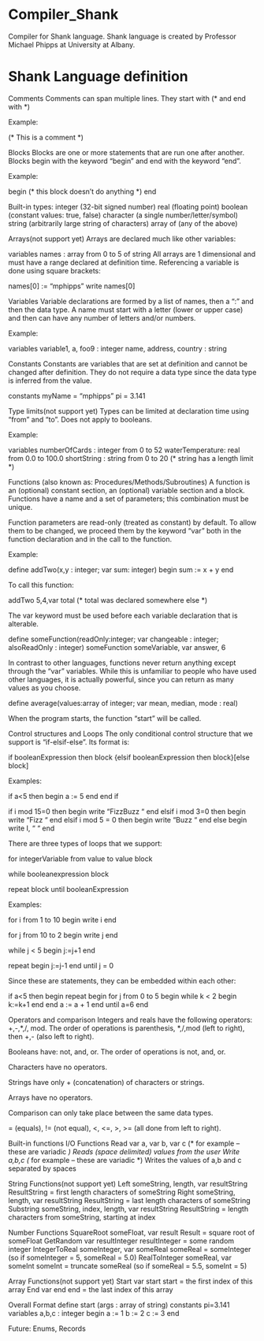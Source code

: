 # Compiler_Shank
Compiler for Shank language. Shank language is created by Professor Michael Phipps at University at Albany.

# Shank Language definition
Comments
  Comments can span multiple lines. They start with (* and end with *)

  Example:

  (* This is a comment *)


Blocks 
  Blocks are one or more statements that are run one after another. Blocks begin with the keyword “begin” and end with the keyword “end”.

  Example:

  begin
  	(* this block doesn’t do anything *)
  end


Built-in types:
  integer (32-bit signed number)
  real (floating point)
  boolean (constant values: true, false)
  character (a single number/letter/symbol)
  string (arbitrarily large string of characters)
  array of (any of the above)


Arrays(not support yet)
  Arrays are declared much like other variables:
  
  variables
  	names : array from 0 to 5 of string
  All arrays are 1 dimensional and must have a range declared at definition time. Referencing a variable is done using square brackets:
  
  names[0] := “mphipps”
  write names[0] 


Variables
  Variable declarations are formed by a list of names, then a “:” and then the data type. 
  A name must start with a letter (lower or upper case) and then can have any number of letters and/or numbers.
  
  Example: 
  
  variables
    variable1, a, foo9 : integer
    name, address, country : string


Constants
  Constants are variables that are set at definition and cannot be changed after definition. 
  They do not require a data type since the data type is inferred from the value.
  
  constants
    myName = “mphipps”
    pi = 3.141


Type limits(not support yet)
  Types can be limited at declaration time using “from” and “to”. Does not apply to booleans.

  Example:

  variables
    numberOfCards : integer from 0 to 52
    waterTemperature: real from 0.0 to 100.0
    shortString : string from 0 to 20 (* string has a length limit *)


Functions (also known as: Procedures/Methods/Subroutines)
  A function is an (optional) constant section, an (optional) variable section and a block. 
  Functions have a name and a set of parameters; this combination must be unique. 
  
  Function parameters are read-only (treated as constant) by default. 
  To allow them to be changed, we proceed them by the keyword “var” both in the function declaration and in the call to the function.
  
  Example:

  define addTwo(x,y : integer; var sum: integer)
  begin
  	sum := x + y
  end


  To call this function:

  addTwo 5,4,var total (* total was declared somewhere else *)
  
  
  The var keyword must be used before each variable declaration that is alterable.

  define someFunction(readOnly:integer; var changeable : integer; alsoReadOnly : integer)
  someFunction someVariable, var answer, 6 
  
  In contrast to other languages, functions never return anything except through the “var” variables. 
  While this is unfamiliar to people who have used other languages, it is actually powerful, since you can return as many values as you choose.

  define average(values:array of integer; var mean, median, mode : real)
  
  When the program starts, the function “start” will be called. 


Control structures and Loops
  The only conditional control structure that we support is “if-elsif-else”. Its format is:

  if booleanExpression then block {elsif booleanExpression then block}[else block]

  Examples:

  if a<5 then 
  begin
  	a := 5
  end
  end if
  
  if i mod 15=0 then
  begin
    write “FizzBuzz “
  end
  elsif i mod 3=0 then
  begin
    write “Fizz “
  end
  elsif i mod 5 = 0 then 
  begin
    write “Buzz “
  end
  else
  begin 
    write I, “ “
  end
  
  
  There are three types of loops that we support:
  
  for integerVariable from value to value 
  block 
  
  while booleanexpression 
  block
  
  repeat 
  block
  until booleanExpression
  
  
  Examples:

  for i from 1 to 10 
  begin
  	write i
  end
  
  for j from 10 to 2 
  begin
  	write j
  end
  
  while j < 5
  begin
  	j:=j+1
  end
  
  repeat
  begin	
  	j:=j-1
  end
  until j = 0
  
  Since these are statements, they can be embedded within each other:
  
  if a<5 then
  begin
  	repeat 
  	begin
  		for j from 0 to 5
  		begin
  			while k < 2
  			begin
  				k:=k+1
  			end
  		end
  		a := a + 1
  	end
  	until a=6
  end




Operators and comparison 
  Integers and reals have the following operators: +,-,*,/, mod. The order of operations is parenthesis, *,/,mod (left to right), then +,- (also left to right).
  
  Booleans have: not, and, or. The order of operations is not, and, or.
  
  Characters have no operators.
  
  Strings have only + (concatenation) of characters or strings.
  
  Arrays have no operators.
  
  Comparison can only take place between the same data types.
  
  = (equals), != (not equal), <, <=, >, >= (all done from left to right).

Built-in functions
  I/O Functions
    Read var a, var b, var c (* for example – these are variadic *)
    	Reads (space delimited) values from the user
    Write a,b,c (* for example – these are variadic *)
    	Writes the values of a,b and c separated by spaces
  
  String Functions(not support yet)
  	Left someString, length, var resultString
  		ResultString = first length characters of someString
    Right someString, length, var resultString
  	  ResultString = last length characters of someString
    Substring someString, index, length, var resultString
  	  ResultString = length characters from someString, starting at index

  Number Functions
  	SquareRoot someFloat, var result
  		Result = square root of someFloat
    GetRandom var resultInteger
  	  resultInteger = some random integer
    IntegerToReal someInteger, var someReal
  	  someReal = someInteger  (so if someInteger = 5, someReal = 5.0)
    RealToInteger someReal, var someInt
  	  someInt = truncate someReal (so if someReal = 5.5, someInt = 5)

  Array Functions(not support yet)
  	Start var start
  		start = the first index of this array
    End var end
  	  end = the last index of this array

Overall Format
  define start (args : array of string)
  constants
  pi=3.141
  variables
  a,b,c : integer
  begin
  a := 1
  b := 2
  c := 3
  end

Future:
  Enums, Records
